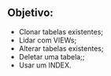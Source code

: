 ## Objetivo:

<ul>
  <li>Clonar tabelas existentes;</li>

  <li>Lidar com VIEWs;</li>
  
  <li>Alterar tabelas existentes;</li>

  <li>Deletar uma tabela;;</li>

  <li>Usar um INDEX.</li>
  
</ul>




